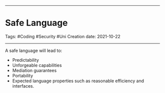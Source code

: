 -----------------------------------------------
# Safe Language
Tags:  #Coding #Security #Uni 
Creation date: 2021-10-22

-----------------------------------------------

A safe language will lead to:

- Predictability
- Unforgeable capabilities
- Mediation guarantees
- Portability
- Expected language properties such as reasonable efficiency and interfaces.

